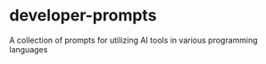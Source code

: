 # developer-prompts
A collection of prompts for utilizing AI tools in various programming languages
